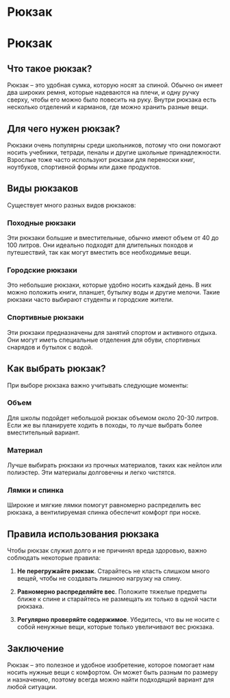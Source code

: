 # Рюкзак

# Рюкзак

## Что такое рюкзак?

Рюкзак – это удобная сумка, которую носят за спиной. Обычно он имеет два широких ремня, которые надеваются на плечи, и одну ручку сверху, чтобы его можно было повесить на руку. Внутри рюкзака есть несколько отделений и карманов, где можно хранить разные вещи.

## Для чего нужен рюкзак?

Рюкзаки очень популярны среди школьников, потому что они помогают носить учебники, тетради, пеналы и другие школьные принадлежности. Взрослые тоже часто используют рюкзаки для переноски книг, ноутбуков, спортивной формы или даже продуктов.

## Виды рюкзаков

Существует много разных видов рюкзаков:

### **Походные рюкзаки**
Эти рюкзаки большие и вместительные, обычно имеют объем от 40 до 100 литров. Они идеально подходят для длительных походов и путешествий, так как могут вместить все необходимые вещи.

### **Городские рюкзаки**
Это небольшие рюкзаки, которые удобно носить каждый день. В них можно положить книги, планшет, бутылку воды и другие мелочи. Такие рюкзаки часто выбирают студенты и городские жители.

### **Спортивные рюкзаки**
Эти рюкзаки предназначены для занятий спортом и активного отдыха. Они могут иметь специальные отделения для обуви, спортивных снарядов и бутылок с водой.

## Как выбрать рюкзак?

При выборе рюкзака важно учитывать следующие моменты:

### **Объем**
Для школы подойдет небольшой рюкзак объемом около 20-30 литров. Если же вы планируете ходить в походы, то лучше выбрать более вместительный вариант.

### **Материал**
Лучше выбирать рюкзаки из прочных материалов, таких как нейлон или полиэстер. Эти материалы долговечны и легко чистятся.

### **Лямки и спинка**
Широкие и мягкие лямки помогут равномерно распределить вес рюкзака, а вентилируемая спинка обеспечит комфорт при носке.

## Правила использования рюкзака

Чтобы рюкзак служил долго и не причинял вреда здоровью, важно соблюдать некоторые правила:

1. **Не перегружайте рюкзак**. Старайтесь не класть слишком много вещей, чтобы не создавать лишнюю нагрузку на спину.
   
2. **Равномерно распределяйте вес**. Положите тяжелые предметы ближе к спине и старайтесь не размещать их только в одной части рюкзака.

3. **Регулярно проверяйте содержимое**. Убедитесь, что вы не носите с собой ненужные вещи, которые только увеличивают вес рюкзака.

## Заключение

Рюкзак – это полезное и удобное изобретение, которое помогает нам носить нужные вещи с комфортом. Он может быть разным по размеру и назначению, поэтому всегда можно найти подходящий вариант для любой ситуации.